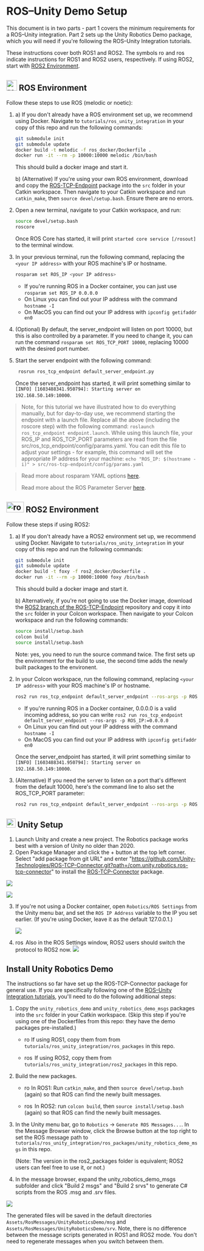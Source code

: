 # ROS–Unity Demo Setup

This document is in two parts - part 1 covers the minimum requirements for a ROS–Unity integration. Part 2 sets up the Unity Robotics Demo package, which you will need if you're following the ROS–Unity Integration tutorials.

These instructions cover both ROS1 and ROS2. The symbols <img src="images/ros1_icon.png" alt="ros1" width="14" height="14"/> and <img src="images/ros2_icon.png" alt="ros2" width="23" height="14"/> indicate instructions for ROS1 and ROS2 users, respectively. If using ROS2, start with [ROS2 Environment](setup.md#-ros2-environment).

## <img src="images/ros1_icon.png" alt="ros1" width="28" height="28"/> ROS Environment

Follow these steps to use ROS (melodic or noetic):

1.
   a) If you don't already have a ROS environment set up, we recommend using Docker. Navigate to `tutorials/ros_unity_integration` in your copy of this repo and run the following commands:

   ```bash
   git submodule init
   git submodule update
   docker build -t melodic -f ros_docker/Dockerfile .
   docker run -it --rm -p 10000:10000 melodic /bin/bash
   ```
   
   This should build a docker image and start it.

   b) (Alternative) If you're using your own ROS environment, download and copy the [ROS-TCP-Endpoint](https://github.com/Unity-Technologies/ROS-TCP-Endpoint) package into the `src` folder in your Catkin workspace. Then navigate to your Catkin workspace and run `catkin_make`, then `source devel/setup.bash`. Ensure there are no errors.

2. Open a new terminal, navigate to your Catkin workspace, and run:

   ```bash
   source devel/setup.bash
   roscore
   ```

   Once ROS Core has started, it will print `started core service [/rosout]` to the terminal window.

3. In your previous terminal, run the following command, replacing the `<your IP address>` with your ROS machine's IP or hostname.
   
    ```bash
    rosparam set ROS_IP <your IP address>
    ```

   - If you're running ROS in a Docker container, you can just use `rosparam set ROS_IP 0.0.0.0`
   - On Linux you can find out your IP address with the command `hostname -I`
   - On MacOS you can find out your IP address with `ipconfig getifaddr en0`

6. (Optional) By default, the server_endpoint will listen on port 10000, but this is also controlled by a parameter. If you need to change it, you can run the command `rosparam set ROS_TCP_PORT 10000`, replacing 10000 with the desired port number.

7. Start the server endpoint with the following command:

   ```bash
    rosrun ros_tcp_endpoint default_server_endpoint.py
   ```

   Once the server_endpoint has started, it will print something similar to `[INFO] [1603488341.950794]: Starting server on 192.168.50.149:10000`.

> Note, for this tutorial we have illustrated how to do everything manually, but for day-to-day use, we recommend starting the endpoint with a launch file. Replace all the above (including the roscore step) with the following command: `roslaunch ros_tcp_endpoint endpoint.launch`.
> While using this launch file, your ROS_IP and ROS_TCP_PORT parameters are read from the file src/ros_tcp_endpoint/config/params.yaml. You can edit this file to adjust your settings - for example, this command will set the appropriate IP address for your machine:
> `echo "ROS_IP: $(hostname -i)" > src/ros-tcp-endpoint/config/params.yaml`

> Read more about rosparam YAML options [here](http://wiki.ros.org/rosparam).
>
> Read more about the ROS Parameter Server [here](http://wiki.ros.org/Parameter%20Server).

## <img src="images/ros2_icon.png" alt="ros2" width="46" height="28"/> ROS2 Environment

Follow these steps if using ROS2:

1. 
   a) If you don't already have a ROS2 environment set up, we recommend using Docker. Navigate to `tutorials/ros_unity_integration` in your copy of this repo and run the following commands:

   ```bash
   git submodule init
   git submodule update
   docker build -t foxy -f ros2_docker/Dockerfile .
   docker run -it --rm -p 10000:10000 foxy /bin/bash
   ```
   
   This should build a docker image and start it.

   b) Alternatively, if you're not going to use the Docker image, download the [ROS2 branch of the ROS-TCP-Endpoint](https://github.com/Unity-Technologies/ROS-TCP-Endpoint/tree/ROS2) repository and copy it into the `src` folder in your Colcon workspace. Then navigate to your Colcon workspace and run the following commands:

    ```bash
	source install/setup.bash
    colcon build
	source install/setup.bash
	```
	
	Note: yes, you need to run the source command twice. The first sets up the environment for the build to use, the second time adds the newly built packages to the environent.

2. In your Colcon workspace, run the following command, replacing `<your IP address>` with your ROS machine's IP or hostname.

	```bash
	ros2 run ros_tcp_endpoint default_server_endpoint --ros-args -p ROS_IP:=<your IP address>
    ```

   - If you're running ROS in a Docker container, 0.0.0.0 is a valid incoming address, so you can write `ros2 run ros_tcp_endpoint default_server_endpoint --ros-args -p ROS_IP:=0.0.0.0`
   - On Linux you can find out your IP address with the command `hostname -I`
   - On MacOS you can find out your IP address with `ipconfig getifaddr en0`
   
   Once the server_endpoint has started, it will print something similar to `[INFO] [1603488341.950794]: Starting server on 192.168.50.149:10000`.

3. (Alternative) If you need the server to listen on a port that's different from the default 10000, here's the command line to also set the ROS_TCP_PORT parameter:

	```bash
	ros2 run ros_tcp_endpoint default_server_endpoint --ros-args -p ROS_IP:=127.0.0.1 -p ROS_TCP_PORT:=10000
	```

## <img src="images/unity-tab-square-white.png" alt="ros2" width="24" height="24"/> Unity Setup
1. Launch Unity and create a new project. The Robotics package works best with a version of Unity no older than 2020.
2. Open Package Manager and click the + button at the top left corner. Select "add package from git URL" and enter "https://github.com/Unity-Technologies/ROS-TCP-Connector.git?path=/com.unity.robotics.ros-tcp-connector" to install the [ROS-TCP-Connector](https://github.com/Unity-Technologies/ROS-TCP-Connector) package.

  ![](images/add_package.png)

  ![](images/add_package_2.png)

3. If you're not using a Docker container, open `Robotics/ROS Settings` from the Unity menu bar, and set the `ROS IP Address` variable to the IP you set earlier. (If you're using Docker, leave it as the default 127.0.0.1.)

	![](images/settings_ros_ip.png)

4. <img src="images/ros2_icon.png" alt="ros2" width="23" height="14"/> Also in the ROS Settings window, ROS2 users should switch the protocol to ROS2 now.
	![](images/ros2_protocol.png)

## Install Unity Robotics Demo

The instructions so far have set up the ROS-TCP-Connector package for general use. If you are specifically following one of the [ROS–Unity Integration tutorials](README.md), you'll need to do the following additional steps:

1. Copy the `unity_robotics_demo` and `unity_robotics_demo_msgs` packages into the `src` folder in your Catkin workspace. (Skip this step if you're using one of the Dockerfiles from this repo: they have the demo packages pre-installed.)

    - <img src="images/ros1_icon.png" alt="ros1" width="14" height="14"/> If using ROS1, copy them from from `tutorials/ros_unity_integration/ros_packages` in this repo.

    - <img src="images/ros2_icon.png" alt="ros2" width="23" height="14"/> If using ROS2, copy them from `tutorials/ros_unity_integration/ros2_packages` in this repo.

1. Build the new packages.

	- <img src="images/ros1_icon.png" alt="ros1" width="14" height="14"/> In ROS1: Run `catkin_make`, and then `source devel/setup.bash` (again) so that ROS can find the newly built messages.

    - <img src="images/ros2_icon.png" alt="ros2" width="23" height="14"/> In ROS2: run `colcon build`, then `source install/setup.bash` (again) so that ROS can find the newly built messages.

2. In the Unity menu bar, go to `Robotics` -> `Generate ROS Messages...`. In the Message Browser window, click the Browse button at the top right to set the ROS message path to `tutorials/ros_unity_integration/ros_packages/unity_robotics_demo_msgs` in this repo.

   (Note: The version in the ros2_packages folder is equivalent; ROS2 users can feel free to use it, or not.)

3. In the message browser, expand the unity_robotics_demo_msgs subfolder and click "Build 2 msgs" and "Build 2 srvs" to generate C# scripts from the ROS .msg and .srv files.

  ![](images/generate_messages_3.png)

  The generated files will be saved in the default directories `Assets/RosMessages/UnityRoboticsDemo/msg` and `Assets/RosMessages/UnityRoboticsDemo/srv`. Note, there is no difference between the message scripts generated in ROS1 and ROS2 mode. You don't need to regenerate messages when you switch between them.
